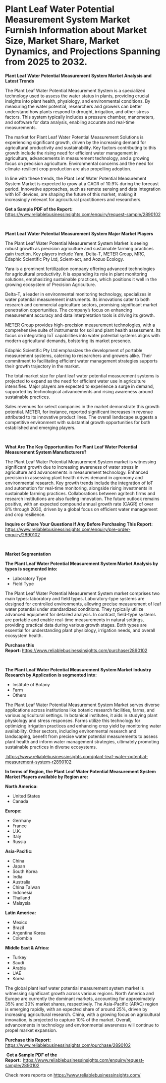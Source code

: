 <p><h1>Plant Leaf Water Potential Measurement System Market Furnish Information about Market Size, Market Share, Market Dynamics, and Projections Spanning from 2025 to 2032.</h1></p><p><strong>Plant Leaf Water Potential Measurement System Market Analysis and Latest Trends</strong></p>
<p><p>The Plant Leaf Water Potential Measurement System is a specialized technology used to assess the water status in plants, providing crucial insights into plant health, physiology, and environmental conditions. By measuring the water potential, researchers and growers can better understand how plants respond to drought, irrigation, and other stress factors. This system typically includes a pressure chamber, manometers, and software for data analysis, enabling accurate and real-time measurements.</p><p>The market for Plant Leaf Water Potential Measurement Solutions is experiencing significant growth, driven by the increasing demand for agricultural productivity and sustainability. Key factors contributing to this growth include the rising need for efficient water management in agriculture, advancements in measurement technology, and a growing focus on precision agriculture. Environmental concerns and the need for climate-resilient crop production are also propelling adoption.</p><p>In line with these trends, the Plant Leaf Water Potential Measurement System Market is expected to grow at a CAGR of 10.9% during the forecast period. Innovative approaches, such as remote sensing and data integration with IoT devices, are shaping the future of this market, making it increasingly relevant for agricultural practitioners and researchers.</p></p>
<p><strong>Get a Sample PDF of the Report:&nbsp;</strong> <a href="https://www.reliablebusinessinsights.com/enquiry/request-sample/2890102?utm_campaign=3259&utm_medium=2&utm_source=Github&utm_content=ia&utm_term=14032025&utm_id=plant-leaf-water-potential-measurement-system">https://www.reliablebusinessinsights.com/enquiry/request-sample/2890102</a></p>
<p>&nbsp;</p>
<p><strong>Plant Leaf Water Potential Measurement System Major Market Players</strong></p>
<p><p>The Plant Leaf Water Potential Measurement System Market is seeing robust growth as precision agriculture and sustainable farming practices gain traction. Key players include Yara, Delta-T, METER Group, MRC, Edaphic Scientific Pty Ltd, Scient-act, and Aozuo Ecology.</p><p>Yara is a prominent fertilization company offering advanced technologies for agricultural productivity. It is expanding its role in plant monitoring solutions, emphasizing sustainable practices, which positions it well in the growing ecosystem of Precision Agriculture.</p><p>Delta-T, a leader in environmental monitoring technology, specializes in water potential measurement instruments. Its innovations cater to both research and commercial agriculture sectors, promising significant market penetration opportunities. The company’s focus on enhancing measurement accuracy and data interpretation tools is driving its growth.</p><p>METER Group provides high-precision measurement technologies, with a comprehensive suite of instruments for soil and plant health assessment. Its focus on integrating IoT capabilities into water potential systems aligns with modern agricultural demands, bolstering its market presence.</p><p>Edaphic Scientific Pty Ltd emphasizes the development of portable measurement systems, catering to researchers and growers alike. Their commitment to facilitating efficient water management strategies supports their growth trajectory in the market.</p><p>The total market size for plant leaf water potential measurement systems is projected to expand as the need for efficient water use in agriculture intensifies. Major players are expected to experience a surge in demand, supported by technological advancements and rising awareness around sustainable practices.</p><p>Sales revenues for select companies in the market demonstrate this growth potential. METER, for instance, reported significant increases in revenue attributed to its innovative product lines. The overall landscape suggests a competitive environment with substantial growth opportunities for both established and emerging players.</p></p>
<p>&nbsp;</p>
<p><strong>What Are The Key Opportunities For Plant Leaf Water Potential Measurement System Manufacturers?</strong></p>
<p><p>The Plant Leaf Water Potential Measurement System market is witnessing significant growth due to increasing awareness of water stress in agriculture and advancements in measurement technology. Enhanced precision in assessing plant health drives demand in agronomy and environmental research. Key growth trends include the integration of IoT and automation for real-time monitoring, alongside rising investments in sustainable farming practices. Collaborations between agritech firms and research institutions are also fueling innovation. The future outlook remains positive, with an expected compound annual growth rate (CAGR) of over 8% through 2030, driven by a global focus on efficient water management and crop resilience.</p></p>
<p><strong>Inquire or Share Your Questions If Any Before Purchasing This Report:</strong> <a href="https://www.reliablebusinessinsights.com/enquiry/pre-order-enquiry/2890102?utm_campaign=3259&utm_medium=2&utm_source=Github&utm_content=ia&utm_term=14032025&utm_id=plant-leaf-water-potential-measurement-system">https://www.reliablebusinessinsights.com/enquiry/pre-order-enquiry/2890102</a></p>
<p>&nbsp;</p>
<p><strong>Market Segmentation</strong></p>
<p><strong>The Plant Leaf Water Potential Measurement System Market Analysis by types is segmented into:</strong></p>
<p><ul><li>Laboratory Type</li><li>Field Type</li></ul></p>
<p><p>The Plant Leaf Water Potential Measurement System market comprises two main types: laboratory and field types. Laboratory-type systems are designed for controlled environments, allowing precise measurement of leaf water potential under standardized conditions. They typically utilize advanced equipment for detailed analysis. In contrast, field-type systems are portable and enable real-time measurements in natural settings, providing practical data during various growth stages. Both types are essential for understanding plant physiology, irrigation needs, and overall ecosystem health.</p></p>
<p><strong>Purchase this Report:&nbsp;</strong><a href="https://www.reliablebusinessinsights.com/purchase/2890102?utm_campaign=3259&utm_medium=2&utm_source=Github&utm_content=ia&utm_term=14032025&utm_id=plant-leaf-water-potential-measurement-system">https://www.reliablebusinessinsights.com/purchase/2890102</a></p>
<p>&nbsp;</p>
<p><strong>The Plant Leaf Water Potential Measurement System Market Industry Research by Application is segmented into:</strong></p>
<p><ul><li>Institute of Botany</li><li>Farm</li><li>Others</li></ul></p>
<p><p>The Plant Leaf Water Potential Measurement System Market serves diverse applications across institutions like botanic research facilities, farms, and various agricultural settings. In botanical institutes, it aids in studying plant physiology and stress responses. Farms utilize this technology for optimizing irrigation practices and enhancing crop yield by monitoring water availability. Other sectors, including environmental research and landscaping, benefit from precise water potential measurements to assess plant health and inform water management strategies, ultimately promoting sustainable practices in diverse ecosystems.</p></p>
<p><a href="https://www.reliablebusinessinsights.com/plant-leaf-water-potential-measurement-system-r2890102?utm_campaign=3259&utm_medium=2&utm_source=Github&utm_content=ia&utm_term=14032025&utm_id=plant-leaf-water-potential-measurement-system">&nbsp;https://www.reliablebusinessinsights.com/plant-leaf-water-potential-measurement-system-r2890102</a></p>
<p><strong>In terms of Region, the Plant Leaf Water Potential Measurement System Market Players available by Region are:</strong></p>
<p>
    <p> <strong> North America: </strong>
        <ul>
            <li>United States</li>
            <li>Canada</li>
        </ul>
        </p> 
    <p> <strong> Europe: </strong>
        <ul>
            <li>Germany</li>
            <li>France</li>
            <li>U.K.</li>
            <li>Italy</li>
            <li>Russia</li>
        </ul>
        </p> 
    <p> <strong> Asia-Pacific: </strong>
        <ul>
            <li>China</li>
            <li>Japan</li>
            <li>South Korea</li>
            <li>India</li>
            <li>Australia</li>
            <li>China Taiwan</li>
            <li>Indonesia</li>
            <li>Thailand</li>
            <li>Malaysia</li>
        </ul>
        </p> 
    <p> <strong> Latin America: </strong>
        <ul>
            <li>Mexico</li>
            <li>Brazil</li>
            <li>Argentina Korea</li>
            <li>Colombia</li>
        </ul>
        </p> 
    <p> <strong> Middle East & Africa: </strong>
        <ul>
            <li>Turkey</li>
            <li>Saudi</li>
            <li>Arabia</li>
            <li>UAE</li>
            <li>Korea</li>
        </ul>
    </p>
    </p>
<p><p>The global plant leaf water potential measurement system market is witnessing significant growth across various regions. North America and Europe are currently the dominant markets, accounting for approximately 35% and 30% market shares, respectively. The Asia-Pacific (APAC) region is emerging rapidly, with an expected share of around 25%, driven by increasing agricultural research. China, with a growing focus on agricultural innovation, is projected to capture 10% of the market. Overall, advancements in technology and environmental awareness will continue to propel market expansion.</p></p>
<p><strong>Purchase this Report: </strong><a href="https://www.reliablebusinessinsights.com/purchase/2890102?utm_campaign=3259&utm_medium=2&utm_source=Github&utm_content=ia&utm_term=14032025&utm_id=plant-leaf-water-potential-measurement-system">https://www.reliablebusinessinsights.com/purchase/2890102</a></p>
<p>&nbsp;<strong>Get a Sample PDF of the Report:&nbsp;&nbsp;</strong><a href="https://www.reliablebusinessinsights.com/enquiry/request-sample/2890102?utm_campaign=3259&utm_medium=2&utm_source=Github&utm_content=ia&utm_term=14032025&utm_id=plant-leaf-water-potential-measurement-system">https://www.reliablebusinessinsights.com/enquiry/request-sample/2890102</a></p>
<p><strong></strong></p>
<p>Check more reports on <a href="https://www.reliablebusinessinsights.com/?utm_campaign=3259&utm_medium=2&utm_source=Github&utm_content=ia&utm_term=14032025&utm_id=plant-leaf-water-potential-measurement-system">https://www.reliablebusinessinsights.com/</a></p>